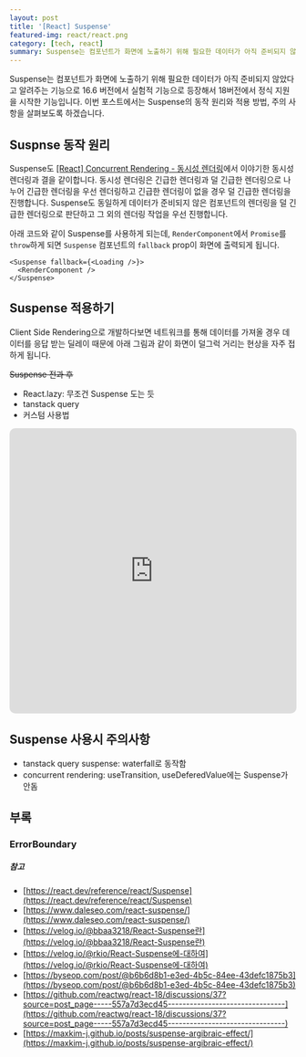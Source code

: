 ```yaml
---
layout: post
title: '[React] Suspense'
featured-img: react/react.png
category: [tech, react]
summary: Suspense는 컴포넌트가 화면에 노출하기 위해 필요한 데이터가 아직 준비되지 않았다고 알려주는 기능으로 16.6 버전에서 실험적 기능으로 등장해서 18버전에서 정식 지원을 시작한 기능입니다.
---
```


Suspense는 컴포넌트가 화면에 노출하기 위해 필요한 데이터가 아직 준비되지 않았다고 알려주는 기능으로 16.6 버전에서 실험적 기능으로 등장해서 18버전에서 정식 지원을 시작한 기능입니다. 이번 포스트에서는 Suspense의 동작 원리와 적용 방법, 주의 사항을 살펴보도록 하겠습니다.

## Suspnse 동작 원리
Suspense도 [[React] Concurrent Rendering - 동시성 렌더링](/tech/react/concurrent-rendering/)에서 이야기한 동시성 렌더링과 결을 같이합니다. 동시성 렌더링은 긴급한 렌더링과 덜 긴급한 렌더링으로 나누어 긴급한 렌더링을 우선 렌더링하고 긴급한 렌더링이 없을 경우 덜 긴급한 렌더링을 진행합니다. Suspense도 동일하게 데이터가 준비되지 않은 컴포넌트의 렌더링을 덜 긴급한 렌더링으로 판단하고 그 외의 렌더링 작업을 우선 진행합니다.

아래 코드와 같이 Suspense를 사용하게 되는데, `RenderComponent`에서 `Promise`를 `throw`하게 되면 `Suspense` 컴포넌트의 `fallback` prop이 화면에 출력되게 됩니다.

```tsx
<Suspense fallback={<Loading />}>
  <RenderComponent />
</Suspense>
```

## Suspense 적용하기
Client Side Rendering으로 개발하다보면 네트워크를 통해 데이터를 가져올 경우 데이터를 응답 받는 딜레이 때문에 아래 그림과 같이 화면이 덜그럭 거리는 현상을 자주 접하게 됩니다.

~~Suspense 전과 후~~

- React.lazy: 무조건 Suspense 도는 듯
- tanstack query
- 커스텀 사용법
<div>
  <iframe src="https://codesandbox.io/embed/custom-suspense-hnjqvs?fontsize=14&hidenavigation=1&theme=dark"
  style="width:100%; height:500px; border:0; border-radius: 10px; overflow:hidden;"
  title="custom suspense"
  allow="accelerometer; ambient-light-sensor; camera; encrypted-media; geolocation; gyroscope; hid; microphone; midi; payment; usb; vr; xr-spatial-tracking"
  sandbox="allow-forms allow-modals allow-popups allow-presentation allow-same-origin allow-scripts"
  ></iframe>
</div>

## Suspense 사용시 주의사항
- tanstack query suspense: waterfall로 동작함
- concurrent rendering: useTransition, useDeferedValue에는 Suspense가 안돔

## 부록

### ErrorBoundary

##### 참고
- [https://react.dev/reference/react/Suspense](https://react.dev/reference/react/Suspense)
- [https://www.daleseo.com/react-suspense/](https://www.daleseo.com/react-suspense/)
- [https://velog.io/@bbaa3218/React-Suspense란](https://velog.io/@bbaa3218/React-Suspense란)
- [https://velog.io/@rkio/React-Suspense에-대하여](https://velog.io/@rkio/React-Suspense에-대하여)
- [https://byseop.com/post/@b6b6d8b1-e3ed-4b5c-84ee-43defc1875b3](https://byseop.com/post/@b6b6d8b1-e3ed-4b5c-84ee-43defc1875b3)
- [https://github.com/reactwg/react-18/discussions/37?source=post_page-----557a7d3ecd45--------------------------------](https://github.com/reactwg/react-18/discussions/37?source=post_page-----557a7d3ecd45--------------------------------)
- [https://maxkim-j.github.io/posts/suspense-argibraic-effect/](https://maxkim-j.github.io/posts/suspense-argibraic-effect/)
